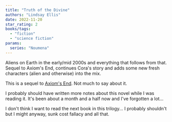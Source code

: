 ```yaml
---
title: "Truth of the Divine"
authors: "Lindsay Ellis"
date: 2022-11-20
star_rating: 2
books/tags:
  - "fiction"
  - "science fiction"
params:
  series: "Noumena"
---
```


Aliens on Earth in the early/mid 2000s and everything that follows from that.
Sequel to Axiom's End, continues Cora's story and adds some new fresh characters
(alien and otherwise) into the mix.

<!--more-->

This is a sequel to [Axiom's End](/books/2022-11-12/). Not much to say about it.

I probably should have written more notes about this novel while I was reading
it. It's been about a month and a half now and I've forgotten a lot...

I don't think I want to read the next book in this trilogy... I probably
shouldn't but I might anyway, sunk cost fallacy and all that.
